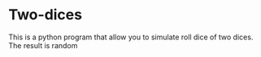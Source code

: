 # Two-dices
This is a python program that allow you to simulate roll dice of two dices. The result is random
